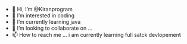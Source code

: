 - 👋 Hi, I’m @Kiranprogram
- 👀 I’m interested in coding
- 🌱 I’m currently learning java
- 💞️ I’m looking to collaborate on ...
- 📫 How to reach me ...
i am currently learning full satck devlopement

<!---
Kiranprogram/Kiranprogram is a ✨ special ✨ repository because its `README.md` (this file) appears on your GitHub profile.
You can click the Preview link to take a look at your changes.
--->
